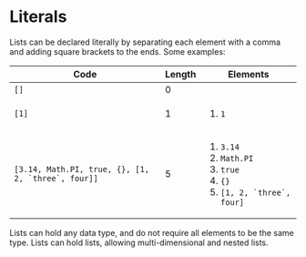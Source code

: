 # Literals

Lists can be declared literally by separating each element with a comma and adding square brackets to the ends. Some examples:

|Code|Length|Elements|
|---|---|---|
|`[]`|0||
|`[1]`|1|<ol><li>`1`</ol>|
|``[3.14, Math.PI, true, {}, [1, 2, `three`, four]]``|5|<ol><li>`3.14`<li>`Math.PI`<li>`true`<li>`{}`<li>``[1, 2, `three`, four]``</ol>|

Lists can hold any data type, and do not require all elements to be the same type. Lists can hold lists, allowing multi-dimensional and nested lists.
